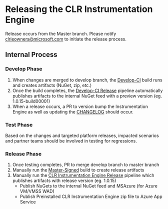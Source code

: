 # Releasing the CLR Instrumentation Engine

Release occurs from the Master branch. Please notify clrieowners@microsoft.com to initiate the release process.

## Internal Process

### Develop Phase
1.	When changes are merged to develop branch, the [Develop-CI](https://devdiv.visualstudio.com/DevDiv/_build/index?context=allDefinitions&path=%5CClrInstrumentationEngine%5CGitHub&definitionId=10093&_a=completed) build runs and creates artifacts (NuGet, zip, etc.)
2.	Once the build completes, the [Develop-CI Release](https://devdiv.visualstudio.com/DevDiv/_releases2?view=all&definitionId=1116) pipeline automatically publishes artifacts to the internal NuGet feed with a preview version (eg. 1.0.15-build00001)
3.	When a release occurs, a PR to version bump the Instrumentation Engine as well as updating the [CHANGELOG](..\CHANGELOG.md) should occur.

### Test Phase
Based on the changes and targeted platform releases, impacted scenarios and partner teams should be involved in testing for regressions.

### Release Phase
1.	Once testing completes, PR to merge develop branch to master branch
2.	Manually run the [Master-Signed](https://devdiv.visualstudio.com/DevDiv/_build/index?context=allDefinitions&path=%5CClrInstrumentationEngine%5CGitHub&definitionId=10055&_a=completed) build to create release artifacts
3.	Manually run the [CLR Instrumentation Engine Release](https://devdiv.visualstudio.com/DevDiv/_releases2?view=all&definitionId=901) pipeline which publishes artifacts with release version (eg. 1.0.15)
	+	Publish NuGets to the internal NuGet feed and MSAzure (for Azure VM/VMSS WAD)
	+	Publish Preinstalled CLR Instrumentation Engine zip file to Azure App Service